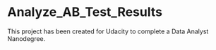 # Analyze_AB_Test_Results

This project has been created for Udacity to complete a Data Analyst Nanodegree.
